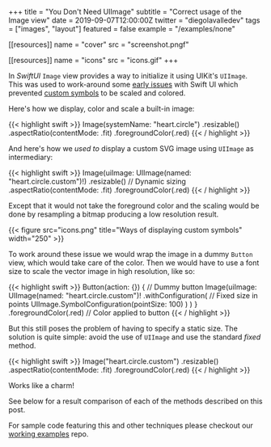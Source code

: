 +++
title = "You Don't Need UIImage"
subtitle = "Correct usage of the Image view"
date = 2019-09-07T12:00:00Z
twitter = "diegolavalledev"
tags = ["images", "layout"]
featured = false
example = "/examples/none"

[[resources]]
  name = "cover"
  src = "screenshot.pngf"

[[resources]]
  name = "icons"
  src = "icons.gif"
+++

In _SwiftUI_ `Image` view provides a way to initialize it using UIKit's `UIImage`. This was used to work-around some [early issues](https://forums.developer.apple.com/thread/119331) with Swift UI which prevented [custom symbols](https://developer.apple.com/documentation/uikit/uiimage/creating_custom_symbol_images_for_your_app) to be scaled and colored.

<!--more-->

Here's how we display, color and scale a built-in image: 

{{< highlight swift >}}
Image(systemName: "heart.circle")
  .resizable()
  .aspectRatio(contentMode: .fit)
  .foregroundColor(.red)
{{< / highlight >}}

And here's how we _used to_ display a custom SVG image using `UIImage` as intermediary: 

{{< highlight swift  >}}
  Image(uiImage: UIImage(named: "heart.circle.custom")!)
    .resizable() // Dynamic sizing
    .aspectRatio(contentMode: .fit)
    .foregroundColor(.red)
{{< / highlight >}}

Except that it would not take the foreground color and the scaling would be done by resampling a bitmap producing a low resolution result.

{{< figure src="icons.png" title="Ways of displaying custom symbols" width="250" >}}

To work around these issue we would wrap the image in a dummy `Button` view, which would take care of the color. Then we would have to use a font size to scale the vector image in high resolution, like so:

{{< highlight swift  >}}
Button(action: {}) { // Dummy button
  Image(uiImage: UIImage(named: "heart.circle.custom")!
    .withConfiguration(
        // Fixed size in points
        UIImage.SymbolConfiguration(pointSize: 100)
    )
  )
}
.foregroundColor(.red) // Color applied to button
{{< / highlight >}}

But this still poses the problem of having to specify a static size. The solution is quite simple: avoid the use of `UIImage` and use the standard _fixed_ method.

{{< highlight swift  >}}
Image("heart.circle.custom")
  .resizable()
  .aspectRatio(contentMode: .fit)
  .foregroundColor(.red)
{{< / highlight >}}

Works like a charm!

See below for a result comparison of each of the methods described on this post. 

For sample code featuring this and other techniques please checkout our [working examples](https://github.com/swift-you-and-i/working-examples/tree/master/Sources/WorkingExamples/) repo.
